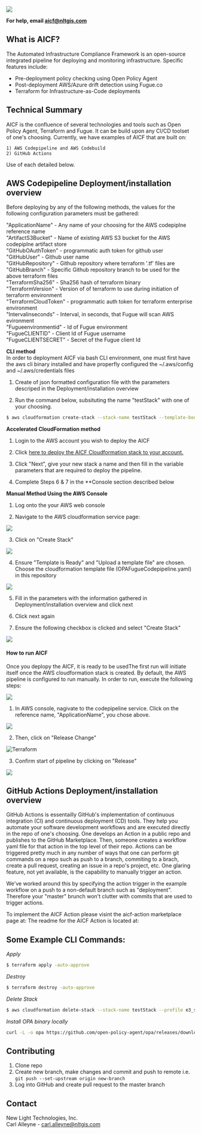 <img src="images/NLT_AICFLLogo.jpg">

**For help, email aicf@nltgis.com**

## What is AICF?
The Automated Infrastructure Compliance Framework is an open-source integrated pipeline for deploying and monitoring infrastructure. Specific features include:
* Pre-deployment policy checking using Open Policy Agent
* Post-deployment AWS/Azure drift detection using Fugue.co
* Terraform for Infrastructure-as-Code deployments

## Technical Summary
AICF is the confluence of several technologies and tools such as Open Policy Agent, Terraform and Fugue. It can be build upon any CI/CD toolset of one's choosing. Currently, we have examples of AICF that are built on:

    1) AWS Codepipeline and AWS Codebuild
    2) GitHub Actions

Use of each detailed below.


## AWS Codepipeline Deployment/installation overview
Before deploying by any of the following methods, the values for the following configuration parameters must be gathered:
  
"ApplicationName" - Any name of your choosing for the AWS codepiplne reference name  
"ArtifactS3Bucket" - Name of existing AWS S3 bucket for the AWS codepiplne artifact store  
"GitHubOAuthToken" - programmatic auth token for github user  
"GitHubUser" - Github user name  
"GitHubRepository" - Github repository where terraform '.tf' files are   
"GitHubBranch" - Specific Github repository branch to be used for the above terraform files  
"TerraformSha256" - Sha256 hash of terraform binary  
"TerraformVersion" - Version of of terraform to use during initiation of terraform environment  
"TerraformCloudToken" - programmatic auth token for terraform enterprise environment  
"Intervalinseconds" - Interval, in seconds, that Fugue will scan AWS evironment  
"Fugueenvironmentid" - Id of Fugue environment  
"FugueCLIENTID" - Client Id of Fugue username  
"FugueCLIENTSECRET" - Secret of the Fugue client Id  
  
**CLI method**  
In order to deployment AICF via bash CLI environment, one must first have the aws cli binary installed and have properfly configured the ~/.aws/config and ~/.aws/credentials files

1) Create of json formatted configuration file with the parameters descriped in the Deployment/installation overview  

2) Run the command below, subsituting the name "testStack" with one of your choosing.

```sh
$ aws cloudformation create-stack --stack-name testStack --template-body file://aicf.yaml --parameters file://aicf-configuration.json --capabilities CAPABILITY_NAMED_IAM
```  

**Accelerated CloudFormation method**  
1) Login to the AWS account you wish to deploy the AICF 

2) Click [here to deploy the AICF Cloudformation stack to your account.](https://console.aws.amazon.com/cloudformation/home?region=us-east-1#/stacks/new?AICFCodepipelineStack&templateURL=https://s3.amazonaws.com/automated-infrastructure-compliance-framework/aicf.yaml)  

3) Click "Next", give your new stack a name and then fill in the variable parameters that are required to deploy the pipeline.

4) Complete Steps 6 & 7 in the **Console section described below
  
**Manual Method Using the AWS Console**  
1) Log onto the your AWS web console
  
2) Navigate to the AWS cloudformation service page:
<img src="images/Screen Shot 2019-10-15 at 8.40.54 AM.png">
  
3) Click on "Create Stack"
<img src="images/Screen Shot 2019-10-15 at 8.43.36 AM.png">
  
4) Ensure "Template is Ready" and "Upload a template file" are chosen. Choose the cloudformation template file (OPAFugueCodepipeline.yaml) in this repository
<img src="images/Screen Shot 2019-10-15 at 8.44.58 AM.png">
  
5) Fill in the parameters with the information gathered in Deployment/installation overview and click next

6) Click next again

7) Ensure the following checkbox is clicked and select "Create Stack"
<img src="images/Screen Shot 2019-10-15 at 8.49.26 AM.png">


#### How to run AICF
Once you deplopy the AICF, it is ready to be usedThe first run will initiate itself once the AWS cloudformation stack is created. By default, the AWS pipeline is configured to run manually. In order to run, execute the following steps:

<img src="images/Screen Shot 2019-10-15 at 8.31.10 AM.png">

1) In AWS console, nagivate to the codepipeline service. Click on the reference name, "ApplicationName", you chose above. 

<img src="images/Screen Shot 2019-10-15 at 8.31.27 AM.png">

2) Then, click on "Release Change"

<img alt="Terraform" src="images/Screen Shot 2019-10-15 at 8.31.47 AM.png">

3) Confirm start of pipeline by clicking on "Release"

<img src="images/Screen Shot 2019-10-15 at 8.31.55 AM.png">

## GitHub Actions Deployment/installation overview
GitHub Actions is essentailly GitHub's implementation of continuous integration (CI) and continuous deployment (CD) tools. They help you automate your software development workflows and are executed directly in the repo of one's choosing. One develops an Action in a public repo and publishes to the GitHub Marketplace. Then, someone creates a workflow yaml file for that action in the top level of their repo. Actions can be triggered pretty much in any number of ways that one can perform git commands on a repo such as push to a branch, commiting to a brach, create a pull request, creating an issue in a repo's project, etc. One glaring feature, not yet available, is the capability to manually trigger an action.

We've worked around this by specifying the action trigger in the example workflow on a push to a non-default branch such as "deployment". Therefore your "master" brunch won't clutter with commits that are used to trigger actions.

To implement the AICF Action please visint the aicf-action marketplace page at: 
The readme for the AICF Action is located at: 

## **Some Example CLI Commands:**

_Apply_
```sh
$ terraform apply -auto-approve
```  

_Destroy_
```sh
$ terraform destroy -auto-approve
```  

_Delete Stack_
```sh
$ aws cloudformation delete-stack --stack-name testStack --profile e3_sandbox
```  
_Install OPA binary locally_
```sh
curl -L -o opa https://github.com/open-policy-agent/opa/releases/download/v0.13.3/opa_linux_amd64 && chmod +x opa && mv opa /usr/bin
```  

## Contributing
1) Clone repo  
2) Create new branch, make changes and commit and push to remote i.e. `git push --set-upstream origin new-branch`  
3) Log into GitHub and create pull request to the master branch

## Contact  
New Light Technologies, Inc.   
Carl Alleyne - carl.alleyne@nltgis.com  
